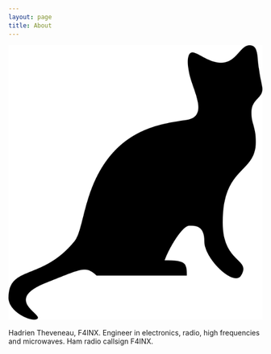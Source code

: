 ```yaml
---
layout: page
title: About
---
```


<img src="/public/img/f4inx-black.svg"/>

Hadrien Theveneau, F4INX.
Engineer in electronics, radio, high frequencies and microwaves.
Ham radio callsign F4INX.
